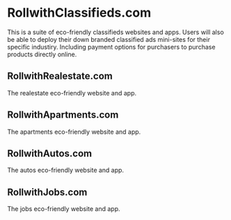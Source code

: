 # RollwithClassifieds.com

This is a suite of eco-friendly classifieds websites and apps. Users will also be able to deploy their down branded classified ads mini-sites for their specific industiry. Including payment options for purchasers to purchase products directly online.

## RollwithRealestate.com

The realestate eco-friendly website and app.

## RollwithApartments.com

The apartments eco-friendly website and app.

## RollwithAutos.com

The autos eco-friendly website and app.

## RollwithJobs.com

The jobs eco-friendly website and app.
